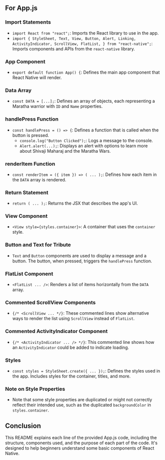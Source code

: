## For App.js
### Import Statements
- `import React from "react";`: Imports the React library to use in the app.
- `import { StyleSheet, Text, View, Button, Alert, Linking, ActivityIndicator, ScrollView, FlatList, } from "react-native";`: Imports components and APIs from the `react-native` library.

### App Component
- `export default function App() {`: Defines the main app component that React Native will render.

### Data Array
- `const DATA = [...];`: Defines an array of objects, each representing a Maratha warrior with `ID` and `Name` properties.

### handlePress Function
- `const handlePress = () => {`: Defines a function that is called when the button is pressed.
    - `console.log("Button Clicked");`: Logs a message to the console.
    - `Alert.alert(...);`: Displays an alert with options to learn more about Shivaji Maharaj and the Maratha Wars.

### renderItem Function
- `const renderItem = ({ item }) => ( ... );`: Defines how each item in the `DATA` array is rendered.

### Return Statement
- `return ( ... );`: Returns the JSX that describes the app's UI.

### View Component
- `<View style={styles.container}>`: A container that uses the `container` style.

### Button and Text for Tribute
- `Text` and `Button` components are used to display a message and a button. The button, when pressed, triggers the `handlePress` function.

### FlatList Component
- `<FlatList ... />`: Renders a list of items horizontally from the `DATA` array.

### Commented ScrollView Components
- `{/* <ScrollView ... */}`: These commented lines show alternative ways to render the list using `ScrollView` instead of `FlatList`.

### Commented ActivityIndicator Component
- `{/* <ActivityIndicator ... /> */}`: This commented line shows how an `ActivityIndicator` could be added to indicate loading.

### Styles
- `const styles = StyleSheet.create({ ... });`: Defines the styles used in the app. Includes styles for the container, titles, and more.

### Note on Style Properties
- Note that some style properties are duplicated or might not correctly reflect their intended use, such as the duplicated `backgroundColor` in `styles.container`.

## Conclusion

This README explains each line of the provided App.js code, including the structure, components used, and the purpose of each part of the code. It's designed to help beginners understand some basic components of React Native.
